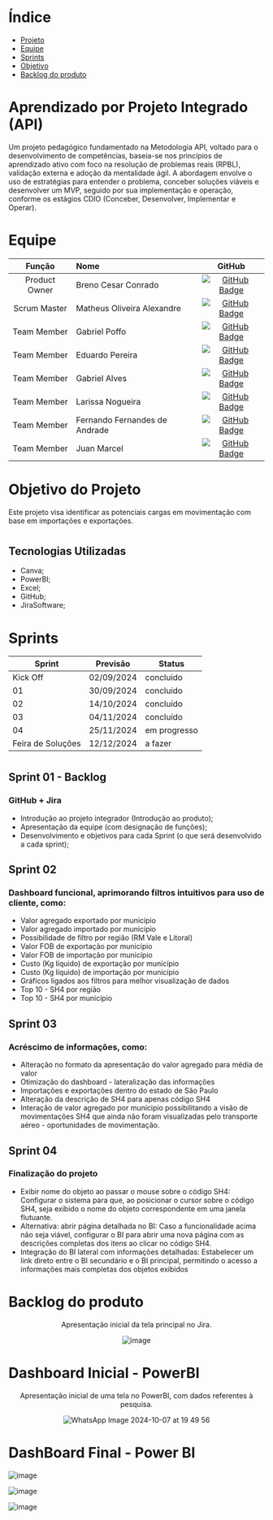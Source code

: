 # Índice

* [Projeto](#Projeto-API)
* [Equipe](#equipe)
* [Sprints](#Sprints)
* [Objetivo](#Objetivo-do-Projeto)
* [Backlog do produto](#Backlog-do-produto)


# Aprendizado por Projeto Integrado (API) 
Um projeto pedagógico fundamentado na Metodologia API, voltado para o desenvolvimento de competências, baseia-se nos princípios de aprendizado ativo com foco na resolução de problemas reais (RPBL), validação externa e adoção da mentalidade ágil.
A abordagem envolve o uso de estratégias para entender o problema, conceber soluções viáveis e desenvolver um MVP, seguido por sua implementação e operação, conforme os estágios CDIO (Conceber, Desenvolver, Implementar e Operar).

# Equipe
|    Função     | Nome                                  |                                                                                                                                                      GitHub                                                                                                                                                      |
| :-----------: | :------------------------------------ | :-------------------------------------------------------------------------------------------------------------------------------------------------------------------------------------------------------------------------------------------------------------------------------------------------------------------------: |
| Product Owner | Breno Cesar Conrado|    [![GitHub Badge](https://img.shields.io/badge/GitHub-111217?style=flat-square&logo=github&logoColor=white)](https://github.com/BrenoConrado15)              |
| Scrum Master  | Matheus Oliveira Alexandre |     [![GitHub Badge](https://img.shields.io/badge/GitHub-111217?style=flat-square&logo=github&logoColor=white)](https://github.com/MatheusAlexandre1204)     |
| Team Member   | Gabriel Poffo              |        [![GitHub Badge](https://img.shields.io/badge/GitHub-111217?style=flat-square&logo=github&logoColor=white)](https://github.com/gabrielpoffo)        |
|  Team Member  | Eduardo Pereira                 |          [![GitHub Badge](https://img.shields.io/badge/GitHub-111217?style=flat-square&logo=github&logoColor=white)](https://github.com/ddoardo)        |
|  Team Member  | Gabriel Alves              |    [![GitHub Badge](https://img.shields.io/badge/GitHub-111217?style=flat-square&logo=github&logoColor=white)](https://github.com/gabrieltn16)   |
|  Team Member  | Larissa Nogueira   |          [![GitHub Badge](https://img.shields.io/badge/GitHub-111217?style=flat-square&logo=github&logoColor=white)](https://github.com/Larih13)          |
|  Team Member  | Fernando Fernandes de Andrade   |          [![GitHub Badge](https://img.shields.io/badge/GitHub-111217?style=flat-square&logo=github&logoColor=white)]( 0 )          |
|  Team Member  | Juan Marcel   |          [![GitHub Badge](https://img.shields.io/badge/GitHub-111217?style=flat-square&logo=github&logoColor=white)](https://github.com/Juanmarcelg )          |

# Objetivo do Projeto
Este projeto visa identificar as potenciais cargas em movimentação com base em importações e exportações.
#
## Tecnologias Utilizadas
* Canva;
* PowerBI;
* Excel;
* GitHub;
* JiraSoftware;

# Sprints

Sprint | Previsão | Status|
|------|--------|------|
|Kick Off | 02/09/2024 | concluido |
|01 | 30/09/2024 | concluido | 
|02|  14/10/2024| concluído |
|03| 04/11/2024 | concluído |
|04| 25/11/2024| em progresso |
|Feira de Soluções|12/12/2024 | a fazer |

#

## Sprint 01 - Backlog
### GitHub + Jira
*  Introdução ao projeto integrador (Introdução ao produto);
*  Apresentação da equipe (com designação de funções);
*  Desenvolvimento e objetivos para cada Sprint (o que será desenvolvido a cada sprint);

## Sprint 02 
### Dashboard funcional, aprimorando filtros intuitivos para uso de cliente, como:
  *  Valor agregado exportado por município
  *  Valor agregado importado por município
  *  Possibilidade de filtro por região (RM Vale e Litoral)
  *  Valor FOB de exportação por município
  *  Valor FOB de importação por município
  *  Custo (Kg líquido) de exportação por município
  *  Custo (Kg líquido) de importação por município
  *  Gráficos ligados aos filtros para melhor visualização de dados
  *  Top 10 - SH4 por região
  *  Top 10 - SH4 por município
    
## Sprint 03 
### Acréscimo de informações, como:
* Alteração no formato da apresentação do valor agregado para média de valor
* Otimização do dashboard - lateralização das informações
* Importações e exportações dentro do estado de São Paulo
* Alteração da descrição de SH4 para apenas código SH4
* Interação de valor agregado por munícipio possibilitando a visão de movimentações SH4 que ainda não foram visualizadas pelo transporte aéreo - oportunidades de movimentação.
  
## Sprint 04 
### Finalização do projeto
* Exibir nome do objeto ao passar o mouse sobre o código SH4: Configurar o sistema para que, ao posicionar o cursor sobre o código SH4, seja exibido o nome do objeto correspondente em uma janela flutuante.
* Alternativa: abrir página detalhada no BI: Caso a funcionalidade acima não seja viável, configurar o BI para abrir uma nova página com as descrições completas dos itens ao clicar no código SH4.
* Integração do BI lateral com informações detalhadas: Estabelecer um link direto entre o BI secundário e o BI principal, permitindo o acesso a informações mais completas dos objetos exibidos



# Backlog do produto
  
<div align="center">
Apresentação inicial da tela principal no Jira.
 
![image](https://github.com/user-attachments/assets/90cf654b-b798-4ed9-b9e9-d012c49d9d7c)

</div>


# Dashboard Inicial - PowerBI

<div align="center">
Apresentação inicial de uma tela no PowerBI, com dados referentes à pesquisa.

![WhatsApp Image 2024-10-07 at 19 49 56](https://github.com/user-attachments/assets/d330d330-7b12-4d5d-9921-7e93cba5d8b4)

</div>

# DashBoard Final - Power BI

![image](https://github.com/user-attachments/assets/808c4324-c710-4237-a271-7553a5e8d710)

![image](https://github.com/user-attachments/assets/12934f57-8d21-4e01-a0d7-7fff15524d43)

![image](https://github.com/user-attachments/assets/3a2112f2-25c7-49af-848c-7423117098af)

##







